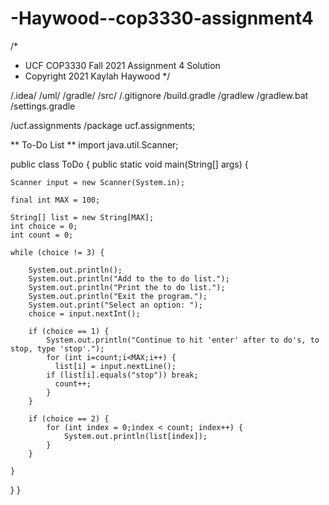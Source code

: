 # -Haywood--cop3330-assignment4
/*
 *  UCF COP3330 Fall 2021 Assignment 4 Solution
 *  Copyright 2021 Kaylah Haywood
 */
 
 /.idea/
/uml/
/gradle/
/src/
/.gitignore
/build.gradle
/gradlew
/gradlew.bat
/settings.gradle

/ucf.assignments
/package ucf.assignments;

** To-Do List **
import java.util.Scanner;

public class ToDo {
public static void main(String[] args) {

    Scanner input = new Scanner(System.in);

    final int MAX = 100;

    String[] list = new String[MAX];
    int choice = 0;
    int count = 0;
    
    while (choice != 3) {

        System.out.println();
        System.out.println("Add to the to do list.");
        System.out.println("Print the to do list.");
        System.out.println("Exit the program.");
        System.out.print("Select an option: ");
        choice = input.nextInt();
        
        if (choice == 1) {
            System.out.println("Continue to hit 'enter' after to do's, to stop, type 'stop'.");
            for (int i=count;i<MAX;i++) {
              list[i] = input.nextLine();
            if (list[i].equals("stop")) break;
              count++;
            }
        }

        if (choice == 2) {
            for (int index = 0;index < count; index++) {
                System.out.println(list[index]);                    
            }                 
        }

    }

  }
}
